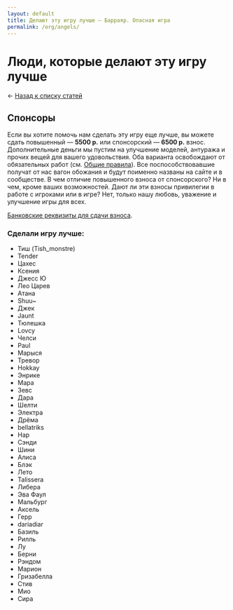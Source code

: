```yaml
---
layout: default
title: Делают эту игру лучше — Барраяр. Опасная игра
permalink: /org/angels/
---
```


# Люди, которые делают эту игру лучше

&larr; [Назад к списку статей](/org/)

## Спонсоры

Если вы хотите помочь нам сделать эту игру еще лучше, вы можете сдать повышенный — __5500 р.__ или спонсорский — __6500 р.__ взнос. Дополнительные деньги мы пустим на улучшение моделей, антуража и прочих вещей для вашего удовольствия. Оба варианта освобождают от обязательных работ (см. [Общие правила](/rules/main/)). Все поспособствовавшие получат от нас вагон обожания и будут поименно названы на сайте и в сообществе. В чем отличие повышенного взноса от спонсорского? Ни в чем, кроме ваших возможностей. Дают ли эти взносы привилегии в работе с игроками или в игре? Нет, только нашу любовь, уважение и улучшение игры для всех.

[Банковские реквизиты для сдачи взноса](/org#section-2).

### Сделали игру лучше:

<ul class="list-double">
	<li>Тиш (Tish_monstre)</li>
	<li>Tender</li>
	<li>Цахес</li>
	<li>Ксения</li>
	<li>Джесс Ю</li>
	<li>Лео Царев</li>
	<li>Атана</li>
	<li>Shuu~</li>
	<li>Джек</li>
	<li>Jaunt</li>
	<li>Тюлешка</li>
	<li>Lovcy</li>
	<li>Челси</li>
	<li>Paul</li>
	<li>Марыся</li>
	<li>Тревор</li>
	<li>Hokkay</li>
	<li>Энрике</li>
	<li>Мара</li>
	<li>Зевс</li>
	<li>Дара</li>
	<li>Шелти</li>
	<li>Электра</li>
	<li>Дрёма</li>
	<li>bellatriks</li>
	<li>Нар</li>
	<li>Сэнди</li>
	<li>Шини</li>
	<li>Алиса</li>
	<li>Блэк</li>
	<li>Лето</li>
	<li>Talissera</li>
	<li>Либера</li>
	<li>Эва Фаул</li>
	<li>Мальбург</li>
	<li>Аксель</li>
	<li>Герр</li>
	<li>dariadiar</li>
	<li>Базиль</li>
	<li>Рилль</li>
	<li>Лу</li>
	<li>Берни</li>
	<li>Рэндом</li>
	<li>Марион</li>
	<li>Гризабелла</li>
	<li>Стив</li>
	<li>Мио</li>
	<li>Сира</li>
</ul>
